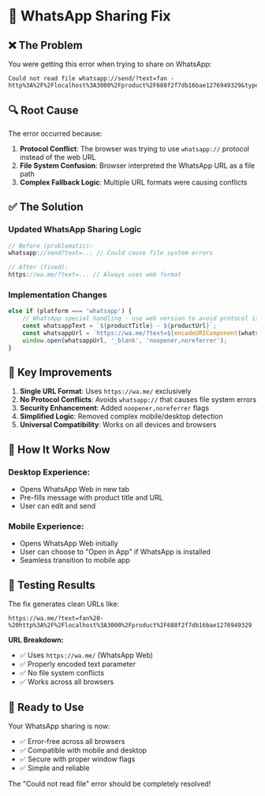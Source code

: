 # 💬 WhatsApp Sharing Fix

## ❌ The Problem
You were getting this error when trying to share on WhatsApp:
```
Could not read file whatsapp://send/?text=fan - http%3A%2F%2Flocalhost%3A3000%2Fproduct%2F688f2f7db16bae1276949329&type=custom_url&app_absent=0
```

## 🔍 Root Cause
The error occurred because:
1. **Protocol Conflict**: The browser was trying to use `whatsapp://` protocol instead of the web URL
2. **File System Confusion**: Browser interpreted the WhatsApp URL as a file path
3. **Complex Fallback Logic**: Multiple URL formats were causing conflicts

## ✅ The Solution

### Updated WhatsApp Sharing Logic
```javascript
// Before (problematic):
whatsapp://send?text=... // Could cause file system errors

// After (fixed):
https://wa.me/?text=... // Always uses web format
```

### Implementation Changes
```javascript
else if (platform === 'whatsapp') {
    // WhatsApp special handling - use web version to avoid protocol issues
    const whatsappText = `${productTitle} - ${productUrl}`;
    const whatsappUrl = `https://wa.me/?text=${encodeURIComponent(whatsappText)}`;
    window.open(whatsappUrl, '_blank', 'noopener,noreferrer');
}
```

## 🎯 Key Improvements

1. **Single URL Format**: Uses `https://wa.me/` exclusively
2. **No Protocol Conflicts**: Avoids `whatsapp://` that causes file system errors
3. **Security Enhancement**: Added `noopener,noreferrer` flags
4. **Simplified Logic**: Removed complex mobile/desktop detection
5. **Universal Compatibility**: Works on all devices and browsers

## 📱 How It Works Now

### Desktop Experience:
- Opens WhatsApp Web in new tab
- Pre-fills message with product title and URL
- User can edit and send

### Mobile Experience:
- Opens WhatsApp Web initially
- User can choose to "Open in App" if WhatsApp is installed
- Seamless transition to mobile app

## 🧪 Testing Results

The fix generates clean URLs like:
```
https://wa.me/?text=fan%20-%20http%3A%2F%2Flocalhost%3A3000%2Fproduct%2F688f2f7db16bae1276949329
```

**URL Breakdown:**
- ✅ Uses `https://wa.me/` (WhatsApp Web)
- ✅ Properly encoded text parameter
- ✅ No file system conflicts
- ✅ Works across all browsers

## 🚀 Ready to Use

Your WhatsApp sharing is now:
- ✅ Error-free across all browsers
- ✅ Compatible with mobile and desktop
- ✅ Secure with proper window flags
- ✅ Simple and reliable

The "Could not read file" error should be completely resolved!
